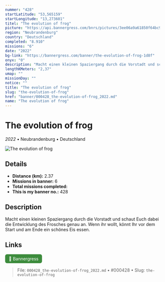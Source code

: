 ```yaml
---
nummer: "428"
startLatitude: "53,565159"
startLongitude: "13,273601"
titel: "The evolution of frog"
picture: "https://api.bannergress.com/bnrs/pictures/3ee06a9a61850f64bc9bca94fd10568d"
region: "Neubrandenburg"
country: "Deutschland"
completed: "8.910"
missions: "6"
date: "2022"
bg-link: "https://bannergress.com/banner/the-evolution-of-frog-1d8f"
onyx: "0"
description: "Macht einen kleinen Spaziergang durch die Vorstadt und schaut Euch dabei die Entwicklung des Frosches genau an. Wenn ihr wollt, könnt Ihr vor dem Start und am Ende ein schönes Eis essen."
lengthKMeters: "2,37"
umap: ""
missionDay: ""
notice: ""
title: "The evolution of frog"
slug: "the-evolution-of-frog"
href: "banner/000428_the-evolution-of-frog_2022.md"
name: "The evolution of frog"
---
```

# The evolution of frog

*2022* • Neubrandenburg • Deutschland

![The evolution of frog](https://api.bannergress.com/bnrs/pictures/3ee06a9a61850f64bc9bca94fd10568d)



## Details
- **Distance (km):** 2.37
- **Missions in banner:** 6
- **Total missions completed:** 
- **This is my banner no.:** 428



## Description
Macht einen kleinen Spaziergang durch die Vorstadt und schaut Euch dabei die Entwicklung des Frosches genau an. Wenn ihr wollt, könnt Ihr vor dem Start und am Ende ein schönes Eis essen.



## Links
<a href="https://bannergress.com/banner/the-evolution-of-frog-1d8f" target="_blank" style="display:inline-block;margin-right:8px;padding:6px 12px;background:#3c8b3c;color:#fff;text-decoration:none;border-radius:6px;">🔗 Bannergress</a>



> File: `000428_the-evolution-of-frog_2022.md` • #000428 • Slug: `the-evolution-of-frog`
